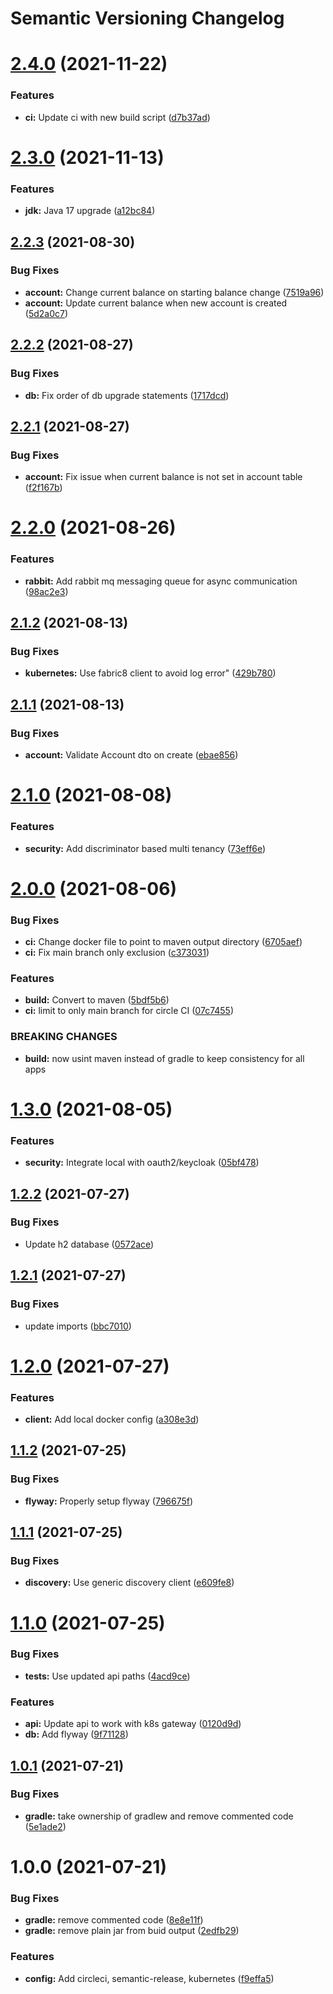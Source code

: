 # Semantic Versioning Changelog

# [2.4.0](https://github.com/JayDamon/setzer-account-service/compare/v2.3.0...v2.4.0) (2021-11-22)


### Features

* **ci:** Update ci with new build script ([d7b37ad](https://github.com/JayDamon/setzer-account-service/commit/d7b37adf7351653659a1633dff3d1f215b40f700))

# [2.3.0](https://github.com/JayDamon/setzer-account-service/compare/v2.2.3...v2.3.0) (2021-11-13)


### Features

* **jdk:** Java 17 upgrade ([a12bc84](https://github.com/JayDamon/setzer-account-service/commit/a12bc84191f38b56eb23dbafa55ab83539f12dbe))

## [2.2.3](https://github.com/JayDamon/setzer-account-service/compare/v2.2.2...v2.2.3) (2021-08-30)


### Bug Fixes

* **account:** Change current balance on starting balance change ([7519a96](https://github.com/JayDamon/setzer-account-service/commit/7519a9632775b3cd2627c9f1395c9fb649d325b3))
* **account:** Update current balance when new account is created ([5d2a0c7](https://github.com/JayDamon/setzer-account-service/commit/5d2a0c7b2c7cc4adc105342bbc7ab39288671121))

## [2.2.2](https://github.com/JayDamon/setzer-account-service/compare/v2.2.1...v2.2.2) (2021-08-27)


### Bug Fixes

* **db:** Fix order of db upgrade statements ([1717dcd](https://github.com/JayDamon/setzer-account-service/commit/1717dcd45ef5fc36f01aeac103204806ec8e2367))

## [2.2.1](https://github.com/JayDamon/setzer-account-service/compare/v2.2.0...v2.2.1) (2021-08-27)


### Bug Fixes

* **account:** Fix issue when current balance is not set in account table ([f2f167b](https://github.com/JayDamon/setzer-account-service/commit/f2f167b37d7d0fe077d4e8d5ec04972ebdbfca18))

# [2.2.0](https://github.com/JayDamon/setzer-account-service/compare/v2.1.2...v2.2.0) (2021-08-26)


### Features

* **rabbit:** Add rabbit mq messaging queue for async communication ([98ac2e3](https://github.com/JayDamon/setzer-account-service/commit/98ac2e34a5056c9dbed37a6f1a565e4ac0a5485f))

## [2.1.2](https://github.com/JayDamon/setzer-account-service/compare/v2.1.1...v2.1.2) (2021-08-13)


### Bug Fixes

* **kubernetes:** Use fabric8 client to avoid log error" ([429b780](https://github.com/JayDamon/setzer-account-service/commit/429b780a87366234bca5fbc200af4a58bc88e641))

## [2.1.1](https://github.com/JayDamon/setzer-account-service/compare/v2.1.0...v2.1.1) (2021-08-13)


### Bug Fixes

* **account:** Validate Account dto on create ([ebae856](https://github.com/JayDamon/setzer-account-service/commit/ebae8564d922fe09f78658da962560a41d1ed59b))

# [2.1.0](https://github.com/JayDamon/setzer-account-service/compare/v2.0.0...v2.1.0) (2021-08-08)


### Features

* **security:** Add discriminator based multi tenancy ([73eff6e](https://github.com/JayDamon/setzer-account-service/commit/73eff6ef3abc536d8de1b3cc38c3322fc175b2c2))

# [2.0.0](https://github.com/JayDamon/setzer-account-service/compare/v1.3.0...v2.0.0) (2021-08-06)


### Bug Fixes

* **ci:** Change docker file to point to maven output directory ([6705aef](https://github.com/JayDamon/setzer-account-service/commit/6705aef1f8a7718ea299d2c0c64ef2cd276c585a))
* **ci:** Fix main branch only exclusion ([c373031](https://github.com/JayDamon/setzer-account-service/commit/c3730313896c2d7196873fe6a4947b90085c3fd7))


### Features

* **build:** Convert to maven ([5bdf5b6](https://github.com/JayDamon/setzer-account-service/commit/5bdf5b6cebc50c0f0a86d307ebe2eae17b8afac5))
* **ci:** limit to only main branch for circle CI ([07c7455](https://github.com/JayDamon/setzer-account-service/commit/07c7455833d44573b8a684707733ff2054ece0a2))


### BREAKING CHANGES

* **build:** now usint maven instead of gradle to keep consistency for all apps

# [1.3.0](https://github.com/JayDamon/setzer-account-service/compare/v1.2.2...v1.3.0) (2021-08-05)


### Features

* **security:** Integrate local with oauth2/keycloak ([05bf478](https://github.com/JayDamon/setzer-account-service/commit/05bf4783177d01ed46c1fc46e600364cdee89534))

## [1.2.2](https://github.com/JayDamon/setzer-account-service/compare/v1.2.1...v1.2.2) (2021-07-27)


### Bug Fixes

* Update h2 database ([0572ace](https://github.com/JayDamon/setzer-account-service/commit/0572ace2aab74683212c48b74e368f952b8c23b7))

## [1.2.1](https://github.com/JayDamon/setzer-account-service/compare/v1.2.0...v1.2.1) (2021-07-27)


### Bug Fixes

* update imports ([bbc7010](https://github.com/JayDamon/setzer-account-service/commit/bbc7010312b02bdc973f9ccf7fb4c5769d9468c6))

# [1.2.0](https://github.com/JayDamon/setzer-account-service/compare/v1.1.2...v1.2.0) (2021-07-27)


### Features

* **client:** Add local docker config ([a308e3d](https://github.com/JayDamon/setzer-account-service/commit/a308e3d56cfdde5f5bb960d83d97022a5c5b549f))

## [1.1.2](https://github.com/JayDamon/setzer-account-service/compare/v1.1.1...v1.1.2) (2021-07-25)


### Bug Fixes

* **flyway:** Properly setup flyway ([796675f](https://github.com/JayDamon/setzer-account-service/commit/796675fc2e258dc707f6c2b81d3aff718022f8e4))

## [1.1.1](https://github.com/JayDamon/setzer-account-service/compare/v1.1.0...v1.1.1) (2021-07-25)


### Bug Fixes

* **discovery:** Use generic discovery client ([e609fe8](https://github.com/JayDamon/setzer-account-service/commit/e609fe88a639c841c5ce2085dd56518f81ef1067))

# [1.1.0](https://github.com/JayDamon/setzer-account-service/compare/v1.0.1...v1.1.0) (2021-07-25)


### Bug Fixes

* **tests:** Use updated api paths ([4acd9ce](https://github.com/JayDamon/setzer-account-service/commit/4acd9cef028e9d62f62e8f5000d9b6eaecd8d19f))


### Features

* **api:** Update api to work with k8s gateway ([0120d9d](https://github.com/JayDamon/setzer-account-service/commit/0120d9d6d7dcff0c0e8418ec25f95e94769ff8bd))
* **db:** Add flyway ([9f71128](https://github.com/JayDamon/setzer-account-service/commit/9f711280c5d2e3243a1a3a1d0aba24b254717272))

## [1.0.1](https://github.com/JayDamon/setzer-account-service/compare/v1.0.0...v1.0.1) (2021-07-21)


### Bug Fixes

* **gradle:** take ownership of gradlew and remove commented code ([5e1ade2](https://github.com/JayDamon/setzer-account-service/commit/5e1ade20604e729373ef9c44d509e1705440966c))

# 1.0.0 (2021-07-21)


### Bug Fixes

* **gradle:** remove commented code ([8e8e11f](https://github.com/JayDamon/setzer-account-service/commit/8e8e11fc16aa8f932dfed4a9d29dda52ca469ad4))
* **gradle:** remove plain jar from buid output ([2edfb29](https://github.com/JayDamon/setzer-account-service/commit/2edfb29887ea578186b28a83b0bc06011dab7573))


### Features

* **config:** Add circleci, semantic-release, kubernetes ([f9effa5](https://github.com/JayDamon/setzer-account-service/commit/f9effa52ac3c3d9aaa27aa953ef8bc9c963849fb))
